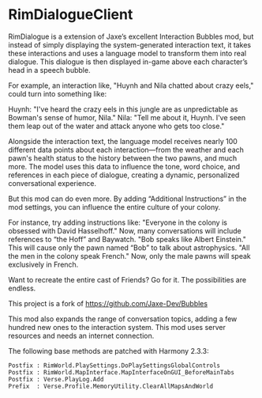 # RimDialogueClient 

RimDialogue is a extension of Jaxe’s excellent Interaction Bubbles mod, but instead of simply displaying the system-generated interaction text, it takes these interactions and uses a language model to transform them into real dialogue. This dialogue is then displayed in-game above each character’s head in a speech bubble.

For example, an interaction like, "Huynh and Nila chatted about crazy eels," could turn into something like:

Huynh: "I've heard the crazy eels in this jungle are as unpredictable as Bowman's sense of humor, Nila."
Nila: "Tell me about it, Huynh. I've seen them leap out of the water and attack anyone who gets too close."

Alongside the interaction text, the language model receives nearly 100 different data points about each interaction—from the weather and each pawn's health status to the history between the two pawns, and much more. The model uses this data to influence the tone, word choice, and references in each piece of dialogue, creating a dynamic, personalized conversational experience.

But this mod can do even more. By adding “Additional Instructions” in the mod settings, you can influence the entire culture of your colony.

For instance, try adding instructions like:
"Everyone in the colony is obsessed with David Hasselhoff." Now, many conversations will include references to “the Hoff” and Baywatch.
"Bob speaks like Albert Einstein." This will cause only the pawn named “Bob” to talk about astrophysics.
"All the men in the colony speak French." Now, only the male pawns will speak exclusively in French.

Want to recreate the entire cast of Friends? Go for it. The possibilities are endless.

This project is a fork of https://github.com/Jaxe-Dev/Bubbles

This mod also expands the range of conversation topics, adding a few hundred new ones to the interaction system.
This mod uses server resources and needs an internet connection.

The following base methods are patched with Harmony 2.3.3:
```
Postfix : RimWorld.PlaySettings.DoPlaySettingsGlobalControls
Postfix : RimWorld.MapInterface.MapInterfaceOnGUI_BeforeMainTabs
Postfix : Verse.PlayLog.Add
Prefix  : Verse.Profile.MemoryUtility.ClearAllMapsAndWorld
```

